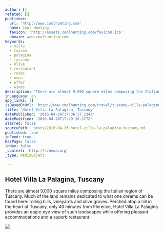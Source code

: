 ```yaml
---
author: []
related: []
publisher:
  url: 'http://www.coolhunting.com'
  name: Cool Hunting
  favicon: 'http://assets.coolhunting.com/favicon.ico'
  domain: www.coolhunting.com
keywords:
  - villa
  - tuscan
  - palagina
  - tuscany
  - olive
  - restaurant
  - rooms
  - menu
  - offer
  - wines
description: 'There are almost 9,000 square miles composing the Italian region of Tuscany. Much of the land remains dedicated to what one dreams can be found here: rolling hills, vineyards and olive groves. Perched atop a hill in the heart of Tuscany, only 40 minutes from Florence, Hotel Villa La Palagina provides an eagle-eye view of such landscapes while offering pleasant accommodations and a superb restaurant.'
inLanguage: en
app_links: []
isBasedOnUrl: 'http://www.coolhunting.com/travel/tuscany-villa-palagina'
title: 'Hotel Villa La Palagina, Tuscany'
datePublished: '2016-04-26T17:36:57.234Z'
dateModified: '2016-04-26T17:29:10.377Z'
starred: false
sourcePath: _posts/2016-04-26-hotel-villa-la-palagina-tuscany.md
published: true
inFeed: true
hasPage: false
inNav: false
_context: 'http://schema.org'
_type: MediaObject

---
```

<article style=""><h1>Hotel Villa La Palagina, Tuscany</h1><p>There are almost 9,000 square miles composing the Italian region of Tuscany. Much of the land remains dedicated to what one dreams can be found here: rolling hills, vineyards and olive groves. Perched atop a hill in the heart of Tuscany, only 40 minutes from Florence, Hotel Villa La Palagina provides an eagle-eye view of such landscapes while offering pleasant accommodations and a superb restaurant.</p><img src="http://assets.coolhunting.com/coolhunting/2016/04/25/large_Tuscany-Villa-Palagina-02.jpg" /></article>